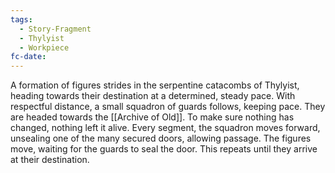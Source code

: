 ```yaml
---
tags:
  - Story-Fragment
  - Thylyist
  - Workpiece
fc-date: 
---
```

A formation of figures strides in the serpentine catacombs of Thylyist, heading towards their destination at a determined, steady pace. 
With respectful distance, a small squadron of guards follows, keeping pace. 
They are headed towards the [[Archive of Old]]. 
	To make sure nothing has changed, nothing left it alive. 
Every segment, the squadron moves forward, unsealing one of the many secured doors, allowing passage. The figures move, waiting for the guards to seal the door. 
	This repeats until they arrive at their destination. 